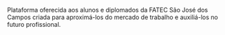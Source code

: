 Plataforma oferecida aos alunos e diplomados da FATEC São José dos Campos criada para aproximá-los do mercado de trabalho e auxiliá-los no futuro profissional.
